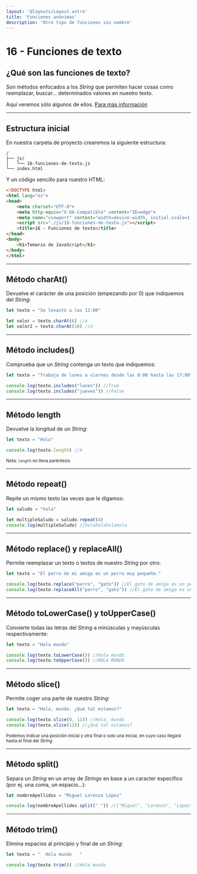 ```yaml
---
layout: '@layouts/Layout.astro'
title: 'Funciones anónimas'
description: 'Otro tipo de funciones sin nombre'
---
```

# 16 - Funciones de texto

## ¿Qué son las funciones de texto?

Son métodos enfocados a los *String* que permiten hacer cosas como reemplazar, buscar... determinados valores en nuestro texto.

Aquí veremos sólo algunos de ellos. 
[Para más información](https://developer.mozilla.org/en-US/docs/Web/JavaScript/Reference/Global_Objects/String)

<hr>

## Estructura inicial

En nuestra carpeta de proyecto crearemos la siguiente estructura:

```
/
├── js/
│   └── 16-funciones-de-texto.js
└── index.html
```

Y un código sencillo para nuestro HTML:

```html
<!DOCTYPE html>
<html lang="es">
<head>
    <meta charset="UTF-8">
    <meta http-equiv="X-UA-Compatible" content="IE=edge">
    <meta name="viewport" content="width=device-width, initial-scale=1.0">
    <script src="./js/16-funciones-de-texto.js"></script>
    <title>16 - Funciones de texto</title>
</head>
<body>
    <h1>Temario de JavaScript</h1>
</body>
</html>
```

<hr>

## Método charAt()

Devuelve el carácter de una posición (empezando por 0) que indiquemos del *String*:

```js
let texto = "Se levantó a las 12:00"

let valor = texto.charAt(6) //a
let valor2 = texto.charAt(10) //ó
```
<hr>

## Método includes()

Comprueba que un *String* contenga un texto que indiquemos:

```js
let texto = "Trabaja de lunes a viernes desde las 8:00 hasta las 17:00"

console.log(texto.includes("lunes")) //True
console.log(texto.includes("jueves")) //False
```

<hr>

## Método length

Devuelve la longitud de un *String*:

```js
let texto = "Hola"

console.log(texto.length) //4
```

<small>Nota: <code>length</code> no lleva paréntesis</small>

<hr>

## Método repeat()

Repite un mismo texto las veces que le digamos:

```js
let saludo = "hola"

let multipleSaludo = saludo.repeat(4)
console.log(multipleSaludo) //holaholaholahola
```

<hr>

## Método replace() y replaceAll()

Permite reemplazar un texto o textos de nuestro *String* por otro:

```js
let texto = "El perro de mi amiga es un perro muy pequeño."

console.log(texto.replace("perro", "gato")) //El gato de amiga es un perro muy pequeño.
console.log(texto.replaceAll("perro", "gato")) //El gato de amiga es un gato muy pequeño.
```

<hr>

## Método toLowerCase() y toUpperCase()

Convierte todas las letras del *String* a minúsculas y mayúsculas respectivamente:

```js
let texto = "Hola mundo"

console.log(texto.toLowerCase()) //hola mundo
console.log(texto.toUpperCase()) //HOLA MUNDO
```

<hr>

## Método slice()

Permite coger una parte de nuestro *String*:

```js
let texto = "Hola, mundo. ¿Qué tal estamos?"

console.log(texto.slice(0, 11)) //Hola, mundo
console.log(texto.slice(13)) //¿Qué tal estamos?
```

<small>Podemos indicar una posición inicial y otra final o solo una inicial, en cuyo caso llegará hasta el final del <i>String</i></small>

<hr>

## Método split()

Separa un *String* en un array de *Strings* en base a un caracter específico (por ej. una coma, un espacio...):

```js
let nombreApellidos = "Miguel Lorenzo López"

console.log(nombreApellidos.split(" ")) //["Miguel", "Lorenzo", "López"]
```

<hr>

## Método trim()

Elimina espacios al principio y final de un *String*:

```js
let texto = "  Hola mundo   "

console.log(texto.trim()) //Hola mundo
```
